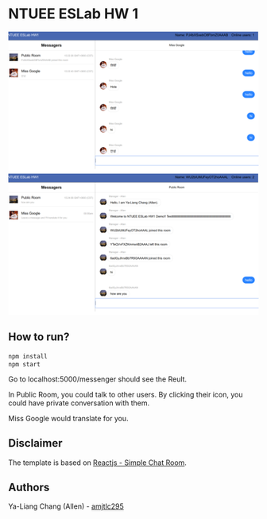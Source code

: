 # NTUEE ESLab HW 1

![example](images/example.png)
![example2](images/example2.png)

## How to run?

``` 
npm install
npm start
```

Go to localhost:5000/messenger should see the Reult.

In Public Room, you could talk to other users. By clicking their icon, you could have private conversation with them.

Miss Google would translate for you.

## Disclaimer

The template is based on [Reactjs - Simple Chat Room](https://github.com/neighborhood999/reactjs-chatroom-example).

## Authors

Ya-Liang Chang (Allen) - [amjtlc295](https://github.com/amjltc295)

